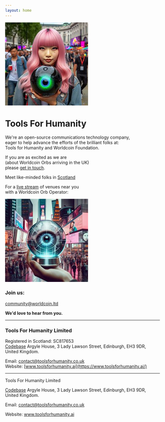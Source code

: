 ```yaml
---
layout: home
---
```


![LunaWithOrbInPicadilly](images/OrbPiccadilly3.jpeg)

# Tools For Humanity

We're an open-source communications technology company, <br>
eager to help advance the efforts of the brilliant folks at: <br>
Tools for Humanity and Worldcoin Foundation. <br>

If you are as excited as we are <br>
(about Worldcoin Orbs arriving in the UK) <br>
please [get in touch](founder@toolsforhumanity.ai). <br> 

Meet like-minded folks in [Scotland](edinburgh@worldcoin.training) <br>


For a [live stream](online@worldcoin.live) of venues near you <br>
with a Worldcoin Orb Operator: <br>

![OrbInTimesSquare](images/OrbTimesSquare.jpeg)

### Join us:  

[community@worldcoin.ltd](community@worldcoin.ltd) 

<!-- 
And, coming soon: "céad míle fáilte"  
greetings@worldcoin.irish
-->
**We'd love to hear from you.**
<br>

---
### Tools For Humanity Limited
Registered in Scotland: SC817653  
[Codebase](https://www.thisiscodebase.com/) Argyle House, 3 Lady Lawson Street, Edinburgh, EH3 9DR, United Kingdom.
<!-- ### Worldcoin Limited
Registered in Scotland: SC817653  
-->

Email: [contact@toolsforhumanity.co.uk](mailto:contact@toolsforhumanity.co.uk)  
Website: [www.toolsforhumanity.ai](https://www.toolsforhumanity.ai/) 

<footer>
  <hr>
  <p>Tools For Humanity Limited</p>
  <p><a href="https://www.thisiscodebase.com">Codebase</a> Argyle House, 3 Lady Lawson Street, Edinburgh, EH3 9DR, United Kingdom.</p>
  <p>Email: <a href="mailto:contact@toolsforhumanity.co.uk">contact@toolsforhumanity.co.uk</a></p>
  <p>Website: <a href="https://www.companywebsite.com">www.toolsforhumanity.ai</a></p>
</footer>
